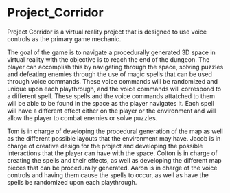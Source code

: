 # Project_Corridor

Project Corridor is a virtual reality project that is designed to use voice controls as the primary game mechanic.

The goal of the game is to navigate a procedurally generated 3D space in virtual reality with the objective is to reach the end of the dungeon. The player can accomplish this by navigating through the space, solving puzzles and defeating enemies through the use of magic spells that can be used through voice commands. These voice commands will be randomized and unique upon each playthrough, and the voice commands will correspond to a different spell. These spells and the voice commands attatched to them will be able to be found in the space as the player navigates it. Each spell will have a different effect either on the player or the environment and will allow the player to combat enemies or solve puzzles.

Tom is in charge of developing the procedural generation of the map as well as the different possible layouts that the environment may have.
Jacob is in charge of creative design for the project and developing the possible interactions that the player can have with the space.
Colton is in charge of creating the spells and their effects, as well as developing the different map pieces that can be procedurally generated.
Aaron is in charge of the voice controls and having them cause the spells to occur, as well as have the spells be randomized upon each playthrough.